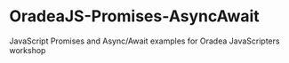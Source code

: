 # OradeaJS-Promises-AsyncAwait
JavaScript Promises and Async/Await examples for Oradea JavaScripters workshop

